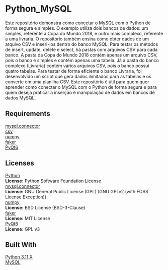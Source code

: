 # Python_MySQL
Este repositório demonstra como conectar o MySQL com o Python de forma segura e simples. O exemplo utiliza dois bancos de dados: um simples, referente a Copa do Mundo 2018, e outro mais complexo, referente a uma livraria. O repositório também ensina como obter dados de um arquivo CSV e inseri-los dentro do banco MySQL. Para testar os métodos de insert, update, delete e select, há pastas com arquivos CSV para cada banco. A pasta da Copa do Mundo 2018 contém apenas um arquivo CSV, pois o banco é simples e contém apenas uma tabela. Já a pasta do banco complexo (Livraria) contém vários arquivos CSV, pois o banco possui quatro tabelas. Para testar de forma eficiente o banco Livraria, foi desenvolvido um script que gera dados ilimitados para as tabelas e os converte em uma planilha CSV. Este repositório é útil para quem quer aprender como conectar o MySQL com o Python de forma segura e para quem deseja praticar a inserção e manipulação de dados em bancos de dados MySQL.

## Requirements
[mysql.connector](https://pypi.org/project/mysql-connector-python/)<br>
[csv](https://docs.python.org/3/library/csv.html)<br>
[numpy](https://numpy.org/)<br>
[faker](https://pypi.org/project/Faker/)<br>
[PyQt6](https://pypi.org/project/PyQt6/)<br>

## Licenses
[Python](/LICENSES/Python_LICENSE)<br>
**License:** Python Software Foundation License<br>
[mysql.connector](/LICENSES/mysql.connector_LICENSE)<br>
**License:** GNU General Public License (GPL) (GNU GPLv2 (with FOSS License Exception))<br>
[numpy](/LICENSES/numpy_LICENSE)<br>
**License:** BSD License (BSD-3-Clause)<br>
[faker](/LICENSES/faker_LICENSE)<br>
**License:** MIT License<br>
[PyQt6](/LICENSES/PyQt6_LICENSE)<br>
**License:** GPL v3

## Built With
[Python 3.11.X](https://www.python.org/)<br>
[MySQL](https://www.mysql.com/)



